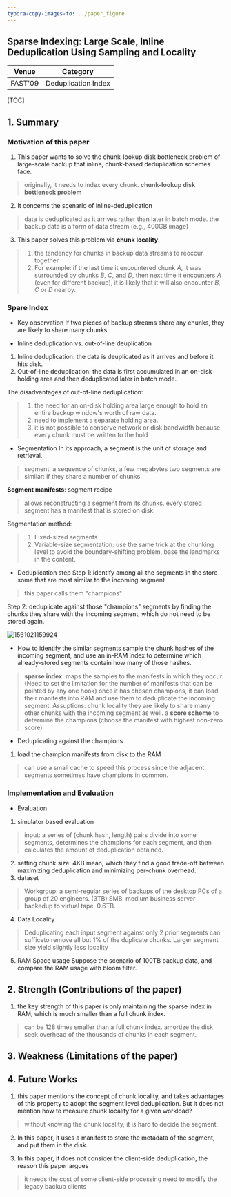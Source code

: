 ```yaml
---
typora-copy-images-to: ../paper_figure
---
```

Sparse Indexing: Large Scale, Inline Deduplication Using Sampling and Locality
------------------------------------------
|           Venue            |       Category       |
| :------------------------: | :------------------: |
| FAST'09 | Deduplication Index |
[TOC]

## 1. Summary
### Motivation of this paper
1. This paper wants to solve the chunk-lookup disk bottleneck problem of large-scale backup that inline, chunk-based deduplication schemes face.
> originally, it needs to index every chunk.
> **chunk-lookup disk bottleneck problem**

2. It concerns the scenario of inline-deduplication
> data is deduplicated as it arrives rather than later in batch mode.
> the backup data is a form of data stream (e.g., 400GB image)

3. This paper solves this problem via **chunk locality**.
> 1. the tendency for chunks in backup data streams to reoccur together
> 2. For example: if the last time it encountered chunk $A$, it was surrounded by chunks $B$, $C$, and $D$, then next time it encounters $A$ (even for different backup), it is likely that it will also encounter $B$, $C$ or $D$ nearby.

### Spare Index
- Key observation
If two pieces of backup streams share any chunks, they are likely to share many chunks.


- Inline deduplication vs. out-of-line deuplication
1. Inline deduplication: the data is deuplicated as it arrives and before it hits disk.
2. Out-of-line deduplication: the data is first accumulated in an on-disk holding area and then deduplicated later in batch mode.

The disadvantages of out-of-line deduplication:
>1. the need for an on-disk holding area large enough to hold an entire backup window's worth of raw data.
>2. need to implement a separate holding area. 
>3. it is not possible to conserve network or disk bandwidth because every chunk must be written to the hold  

- Segmentation
In its approach, a segment is the unit of storage and retrieval. 
> segment: a sequence of chunks, a few megabytes
> two segments are similar: if they share a number of chunks.

**Segment manifests**: segment recipe
> allows reconstructing a segment from its chunks.
> every stored segment has a manifest that is stored on disk.

Segmentation method:
> 1. Fixed-sized segments
> 2. Variable-size segmentation: use the same trick at the chunking level to avoid the boundary-shifting problem, base the landmarks in the content.

- Deduplication step
Step 1: identify among all the segments in the store some that are most similar to the incoming segment
> this paper calls them "champions"

Step 2: deduplicate against those "champions" segments by finding the chunks they share with the incoming segment, which do not need to be stored again.

![1561021159924](../paper_figure/1561021159924.png)


- How to identify the similar segments
sample the chunk hashes of the incoming segment, and use an in-RAM index to determine which already-stored segments contain how many of those hashes.
> **sparse index**: maps the samples to the manifests in which they occur. (Need to set the limitation for the number of manifests that can be pointed by any one hook)
> once it has chosen champions, it can load their manifests into RAM and use them to deduplicate the incoming segment.
> Assuptions: chunk locality they are likely to share many other chunks with the incoming segment as well.
> a **score  scheme** to determine the champions (choose the manifest with highest non-zero score)

- Deduplicating against the champions
1. load the champion manifests from disk to the RAM
> can use a small cache to speed this process since the adjacent segments sometimes have champions in common.

### Implementation and Evaluation
- Evaluation
1. simulator based evaluation
> input: a series of (chunk hash, length) pairs
> divide into some segments, determines the champions for each segment, and then calculates the amount of deduplication obtained.

2. setting
chunk size: 4KB mean, which they find a good trade-off between maximizing deduplication and minimizing per-chunk overhead.
3. dataset
> Workgroup: a semi-regular series of backups of the desktop PCs of a group of 20 engineers. (3TB)
> SMB: medium business server backedup to virtual tape, 0.6TB.

4. Data Locality
> Deduplicating each input segment against only 2 prior segments can sufficeto remove all but 1% of the duplicate chunks.
> Larger segment size yield slightly less locality

5. RAM Space usage
Suppose the scenario of 100TB backup data, and compare the RAM usage with bloom filter.


## 2. Strength (Contributions of the paper)
1. the key strength of this paper is only maintaining the sparse index in RAM, which is much smaller than a full chunk index.
> can be 128 times smaller than a full chunk index.
> amortize the disk seek overhead of  the thousands of chunks in each segment.

## 3. Weakness (Limitations of the paper)

## 4. Future Works
1. this paper mentions the concept of chunk locality, and takes advantages of this property to adopt the segment level deduplication. But it does not mention how to measure chunk locality for a given workload?
> without knowing the chunk locality, it is hard to decide the segment.


2. In this paper, it uses a manifest to store the metadata of the segment, and put them in the disk.

3. In this paper, it does not consider the client-side deduplication, the reason this paper argues 
> it needs the cost of some client-side processing
> need to modify the legacy backup clients

